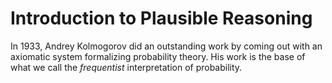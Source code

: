 # Introduction to Plausible Reasoning

In 1933, Andrey Kolmogorov did an outstanding work by coming out with an axiomatic 
system formalizing probability theory. His work is the base of what we call the
_frequentist_ interpretation of probability.
